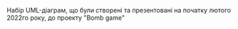 Набір UML-діаграм, що були створені та презентовані на початку лютого 2022го року, до проекту "Bomb game"
